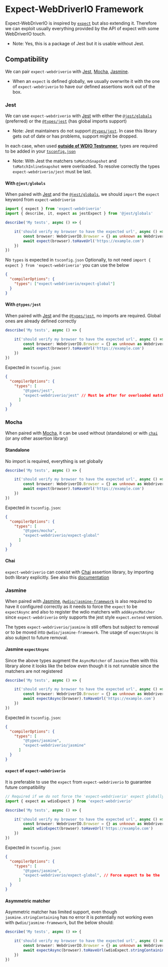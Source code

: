# Expect-WebDriverIO Framework

Expect-WebDriverIO is inspired by [`expect`](https://www.npmjs.com/package/expect) but also extending it. Therefore we can exploit usually everything provided by the API of expect with some WebDriverIO touch.
  - Note: Yes, this is a package of Jest but it is usable without Jest.

## Compatibility

We can pair `expect-webdriverio` with [Jest](https://jestjs.io/), [Mocha](https://mochajs.org/), [Jasmine](https://jasmine.github.io/).
  - When an `expect` is defined globally, we usually overwrite it with the one of `expect-webdriverio` to have our defined assertions work out of the box.

### Jest
We can use `expect-webdriverio` with [Jest](https://jestjs.io/) with either the [`@jest/globals`](https://www.npmjs.com/package/@jest/globals) (preferred) or the [`@types/jest`](https://www.npmjs.com/package/@types/jest) (has global imports support)
  - Note: Jest maintainers do not support [`@types/jest`](https://www.npmjs.com/package/@types/jest). In case this library gets out of date or has problems, support might be dropped.

In each case, when used <u>**outside of [WDIO Testrunner](https://webdriver.io/docs/clioptions)**</u>, types are required to be added in your [`tsconfig.json`](https://www.typescriptlang.org/docs/handbook/tsconfig-json.html)
  - Note: With Jest the matchers `toMatchSnapshot` and `toMatchInlineSnapshot` were overloaded. To resolve correctly the types `expect-webdriverio/jest` must be last.

#### With `@jest/globals`
When paired with [Jest](https://jestjs.io/) and the [`@jest/globals`](https://www.npmjs.com/package/@jest/globals), we should `import` the `expect` keyword from `expect-webdriverio`

```ts
import { expect } from 'expect-webdriverio'
import { describe, it, expect as jestExpect } from '@jest/globals'

describe('My tests', async () => {

    it('should verify my browser to have the expected url', async () => {
        const browser: WebdriverIO.Browser = {} as unknown as WebdriverIO.Browser
        await expect(browser).toHaveUrl('https://example.com')
    })
})        
```

No `types` is expected in `tsconfig.json`
Optionally, to not need `import { expect } from 'expect-webdriverio'` you can use the below
```json
{
  "compilerOptions": {
    "types": ["expect-webdriverio/expect-global"]
  }
}
```    

#### With `@types/jest`
When paired with [Jest](https://jestjs.io/) and the [`@types/jest`](https://www.npmjs.com/package/@types/jest), no imports are required. Global ones are already defined correctly

```ts
describe('My tests', async () => {

    it('should verify my browser to have the expected url', async () => {
        const browser: WebdriverIO.Browser = {} as unknown as WebdriverIO.Browser
        await expect(browser).toHaveUrl('https://example.com')
    })
})     
```

Expected in `tsconfig.json`:
```json
{
  "compilerOptions": {
    "types": [
        "@types/jest",
        "expect-webdriverio/jest" // Must be after for overloaded matchers `toMatchSnapshot` and `toMatchInlineSnapshot` 
      ]
  }
}
```
    
### Mocha
When paired with [Mocha](https://mochajs.org/), it can be used without (standalone) or with [`chai`](https://www.chaijs.com/) (or any other assertion library)

#### Standalone
No import is required, everything is set globally

```ts
describe('My tests', async () => {

    it('should verify my browser to have the expected url', async () => {
        const browser: WebdriverIO.Browser = {} as unknown as WebdriverIO.Browser
        await expect(browser).toHaveUrl('https://example.com')
    })
})     
```

Expected in `tsconfig.json`:
```json
{
  "compilerOptions": {
    "types": [
        "@types/mocha",
        "expect-webdriverio/expect-global"
      ]
  }
}
```

#### Chai
`expect-webdriverio` can coexist with [Chai](https://www.chaijs.com/) assertion library, by importing both library explicitly.
See also this [documentation](https://webdriver.io/docs/assertion/#migrating-from-chai)

### Jasmine
When paired with [Jasmine](https://jasmine.github.io/), [`@wdio/jasmine-framework`](https://www.npmjs.com/package/@wdio/jasmine-framework) is also required to have it configured correctly as it needs to force the `expect` to be `expectAsync` and also to register the wdio matchers with `addAsyncMatcher` since `expect-webdriverio` only supports the jest style `expect.extend` version.

The types `expect-webdriverio/jasmine` is still offers but subject to removal or to be moved into `@wdio/jasmine-framework`. The usage of `expectAsync` is also subject to future removal.

#### Jasmine `expectAsync`
Since the above types augment the `AsyncMatcher` of `Jasmine` then with this library alone it looks like the below even though it is not runnable since the matchers are not registered

```ts
describe('My tests', async () => {

    it('should verify my browser to have the expected url', async () => {
        const browser: WebdriverIO.Browser = {} as unknown as WebdriverIO.Browser
        await expectAsync(browser).toHaveUrl('https://example.com')
    })
})     
```

Expected in `tsconfig.json`:
```json
{
  "compilerOptions": {
    "types": [
        "@types/jasmine",
        "expect-webdriverio/jasmine"
      ]
  }
}
```

#### `expect` of `expect-webdriverio`
It is preferable to use the `expect` from `expect-webdriverio` to guarantee future compatibility 

```ts
// Required if we do not force the 'expect-webdriverio' expect globally with `"expect-webdriverio/expect-global"`
import { expect as wdioExpect } from 'expect-webdriverio'

describe('My tests', async () => {

    it('should verify my browser to have the expected url', async () => {
        const browser: WebdriverIO.Browser = {} as unknown as WebdriverIO.Browser
        await wdioExpect(browser).toHaveUrl('https://example.com')
    })
})     
```

Expected in `tsconfig.json`:
```json
{
  "compilerOptions": {
    "types": [
        "@types/jasmine",
        "expect-webdriverio/expect-global", // Force expect to be the 'expect-webdriverio', to comment and use the import above if it conflict with Jasmine
      ]
  }
}
```

#### Asymmetric matcher 
Asymmetric matcher has limited support, even though `jasmine.stringContaining` has no error it is potentially not working even with `@wdio/jasmine-framework`, but the below should:

```ts
describe('My tests', async () => {

    it('should verify my browser to have the expected url', async () => {
        const browser: WebdriverIO.Browser = {} as unknown as WebdriverIO.Browser
        await expectAsync(browser).toHaveUrl(wdioExpect.stringContaining('WebdriverIO'))
    })
})     
```



